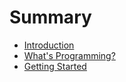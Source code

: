 # Summary

* [Introduction](README.md)
* [What's Programming?](whats-programming.md)
* [Getting Started](getting-started.md)

